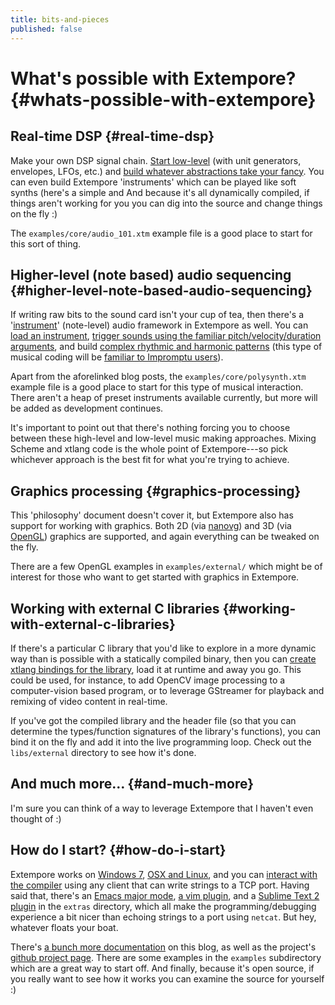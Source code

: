 ```yaml
---
title: bits-and-pieces
published: false
---
```


# What's possible with Extempore? {#whats-possible-with-extempore}

## Real-time DSP {#real-time-dsp}

Make your own DSP signal chain. [Start
low-level](2012-06-07-dsp-basics-in-extempore.org) (with unit
generators, envelopes, LFOs, etc.) and [build whatever abstractions take
your fancy](2012-06-07-more-dsp-and-extempore-types.org). You can even
build Extempore 'instruments' which can be played like soft synths
(here's a simple and And because it's all dynamically compiled, if
things aren't working for you you can dig into the source and change
things on the fly :)

The `examples/core/audio_101.xtm` example file is a good place to start
for this sort of thing.

## Higher-level (note based) audio sequencing {#higher-level-note-based-audio-sequencing}

If writing raw bits to the sound card isn't your cup of tea, then
there's a '[instrument](2012-10-16-a-really-simple-instrument.org)'
(note-level) audio framework in Extempore as well. You can [load an
instrument](2012-10-17-loading-and-using-a-sampler.org), [trigger sounds
using the familiar pitch/velocity/duration
arguments](2012-10-15-playing-an-instrument-part-i.org), and build
[complex rhythmic and harmonic
patterns](2012-10-15-playing-an-instrument-part-ii.org) (this type of
musical coding will be [familiar to Impromptu
users](2012-10-15-extempore-for-impromptu-users.org)).

Apart from the aforelinked blog posts, the `examples/core/polysynth.xtm`
example file is a good place to start for this type of musical
interaction. There aren't a heap of preset instruments available
currently, but more will be added as development continues.

It's important to point out that there's nothing forcing you to choose
between these high-level and low-level music making approaches. Mixing
Scheme and xtlang code is the whole point of Extempore---so pick
whichever approach is the best fit for what you're trying to achieve.

## Graphics processing {#graphics-processing}

This 'philosophy' document doesn't cover it, but Extempore also has
support for working with graphics. Both 2D (via [nanovg]()) and 3D (via
[OpenGL](http://www.opengl.org)) graphics are supported, and again
everything can be tweaked on the fly.

There are a few OpenGL examples in `examples/external/` which might be
of interest for those who want to get started with graphics in
Extempore.

## Working with external C libraries {#working-with-external-c-libraries}

If there's a particular C library that you'd like to explore in a more
dynamic way than is possible with a statically compiled binary, then you
can [create xtlang bindings for the
library](2012-08-23-binding-to-c-libs.org), load it at runtime and away
you go. This could be used, for instance, to add OpenCV image processing
to a computer-vision based program, or to leverage GStreamer for
playback and remixing of video content in real-time.

If you've got the compiled library and the header file (so that you can
determine the types/function signatures of the library's functions), you
can bind it on the fly and add it into the live programming loop. Check
out the `libs/external` directory to see how it's done.

## And much more… {#and-much-more}

I'm sure you can think of a way to leverage Extempore that I haven't
even thought of :)

## How do I start? {#how-do-i-start}

Extempore works on [Windows
7](2013-03-20-building-extempore-on-windows.org), [OSX and
Linux](2013-03-20-building-extempore-on-osx-linux.org), and you can
[interact with the
compiler](2012-09-26-interacting-with-the-extempore-compiler.org) using
any client that can write strings to a TCP port. Having said that,
there's an [Emacs major
mode](2012-10-10-extempore-emacs-cheat-sheet.org), [a vim
plugin](2014-11-07-hacking-extempore-in-vim.org), and a [Sublime Text 2
plugin](2012-10-23-extempore-st2-cheat-sheet.org) in the `extras`
directory, which all make the programming/debugging experience a bit
nicer than echoing strings to a port using `netcat`. But hey, whatever
floats your boat.

There's [a bunch more documentation](../extempore-docs/index.org) on
this blog, as well as the project's [github project
page](https://github.com/digego/extempore). There are some examples in
the `examples` subdirectory which are a great way to start off. And
finally, because it's open source, if you really want to see how it
works you can examine the source for yourself :)
